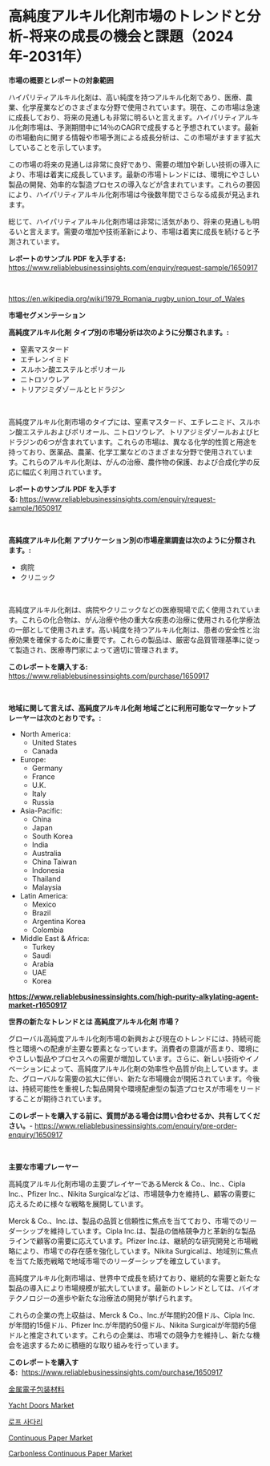 <p><h1>高純度アルキル化剤市場のトレンドと分析-将来の成長の機会と課題（2024年-2031年）</h1></p><p><strong>市場の概要とレポートの対象範囲</strong></p>
<p><p>ハイパリティアルキル化剤は、高い純度を持つアルキル化剤であり、医療、農業、化学産業などのさまざまな分野で使用されています。現在、この市場は急速に成長しており、将来の見通しも非常に明るいと言えます。ハイパリティアルキル化剤市場は、予測期間中に14％のCAGRで成長すると予想されています。最新の市場動向に関する情報や市場予測による成長分析は、この市場がますます拡大していることを示しています。</p><p>この市場の将来の見通しは非常に良好であり、需要の増加や新しい技術の導入により、市場は着実に成長しています。最新の市場トレンドには、環境にやさしい製品の開発、効率的な製造プロセスの導入などが含まれています。これらの要因により、ハイパリティアルキル化剤市場は今後数年間でさらなる成長が見込まれます。</p><p>総じて、ハイパリティアルキル化剤市場は非常に活気があり、将来の見通しも明るいと言えます。需要の増加や技術革新により、市場は着実に成長を続けると予測されています。</p></p>
<p><strong>レポートのサンプル PDF を入手する:</strong> <a href="https://www.reliablebusinessinsights.com/enquiry/request-sample/1650917">https://www.reliablebusinessinsights.com/enquiry/request-sample/1650917</a></p>
<p>&nbsp;</p>
<p><a href="https://en.wikipedia.org/wiki/1979_Romania_rugby_union_tour_of_Wales">https://en.wikipedia.org/wiki/1979_Romania_rugby_union_tour_of_Wales</a></p>
<p><strong>市場セグメンテーション</strong></p>
<p><strong>高純度アルキル化剤 タイプ別の市場分析は次のように分類されます。:</strong></p>
<p><ul><li>窒素マスタード</li><li>エチレンイミド</li><li>スルホン酸エステルとポリオール</li><li>ニトロソウレア</li><li>トリアジミダゾールとヒドラジン</li></ul></p>
<p>&nbsp;</p>
<p><p>高純度アルキル化剤市場のタイプには、窒素マスタード、エチレニミド、スルホン酸エステルおよびポリオール、ニトロソウレア、トリアジミダゾールおよびヒドラジンの6つが含まれています。これらの市場は、異なる化学的性質と用途を持っており、医薬品、農薬、化学工業などのさまざまな分野で使用されています。これらのアルキル化剤は、がんの治療、農作物の保護、および合成化学の反応に幅広く利用されています。</p></p>
<p><strong>レポートのサンプル PDF を入手する:</strong>&nbsp;<a href="https://www.reliablebusinessinsights.com/enquiry/request-sample/1650917">https://www.reliablebusinessinsights.com/enquiry/request-sample/1650917</a></p>
<p>&nbsp;</p>
<p><strong> 高純度アルキル化剤 アプリケーション別の市場産業調査は次のように分類されます。:</strong></p>
<p><ul><li>病院</li><li>クリニック</li></ul></p>
<p>&nbsp;</p>
<p><p>高純度アルキル化剤は、病院やクリニックなどの医療現場で広く使用されています。これらの化合物は、がん治療や他の重大な疾患の治療に使用される化学療法の一部として使用されます。高い純度を持つアルキル化剤は、患者の安全性と治療効果を確保するために重要です。これらの製品は、厳密な品質管理基準に従って製造され、医療専門家によって適切に管理されます。</p></p>
<p><strong>このレポートを購入する:</strong>&nbsp; <a href="https://www.reliablebusinessinsights.com/purchase/1650917">https://www.reliablebusinessinsights.com/purchase/1650917</a></p>
<p>&nbsp;</p>
<p><strong>地域に関して言えば、高純度アルキル化剤 地域ごとに利用可能なマーケットプレーヤーは次のとおりです。:</strong></p>
<p><ul>
    <li>
        North America:
        <ul>
            <li>United States</li>
            <li>Canada</li>
        </ul>
    </li>
    <li>
        Europe:
        <ul>
            <li>Germany</li>
            <li>France</li>
            <li>U.K.</li>
            <li>Italy</li>
            <li>Russia</li>
        </ul>
    </li>
    <li>
        Asia-Pacific:
        <ul>
            <li>China</li>
            <li>Japan</li>
            <li>South Korea</li>
            <li>India</li>
            <li>Australia</li>
            <li>China Taiwan</li>
            <li>Indonesia</li>
            <li>Thailand</li>
            <li>Malaysia</li>
        </ul>
    </li>
    <li>
        Latin America:
        <ul>
            <li>Mexico</li>
            <li>Brazil</li>
            <li>Argentina Korea</li>
            <li>Colombia</li>
        </ul>
    </li>
    <li>
        Middle East & Africa:
        <ul>
            <li>Turkey</li>
            <li>Saudi</li>
            <li>Arabia</li>
            <li>UAE</li>
            <li>Korea</li>
        </ul>
    </li>
    </ul></p>
<p><strong><a href="https://www.reliablebusinessinsights.com/high-purity-alkylating-agent-market-r1650917">https://www.reliablebusinessinsights.com/high-purity-alkylating-agent-market-r1650917</a></strong>&nbsp;</p>
<p><strong>世界の新たなトレンドとは 高純度アルキル化剤 市場？</strong></p>
<p><p>グローバル高純度アルキル化剤市場の新興および現在のトレンドには、持続可能性と環境への配慮が主要な要素となっています。消費者の意識が高まり、環境にやさしい製品やプロセスへの需要が増加しています。さらに、新しい技術やイノベーションによって、高純度アルキル化剤の効率性や品質が向上しています。また、グローバルな需要の拡大に伴い、新たな市場機会が開拓されています。今後は、持続可能性を重視した製品開発や環境配慮型の製造プロセスが市場をリードすることが期待されています。</p></p>
<p><strong>このレポートを購入する前に、質問がある場合は問い合わせるか、共有してください。</strong>- <a href="https://www.reliablebusinessinsights.com/enquiry/pre-order-enquiry/1650917">https://www.reliablebusinessinsights.com/enquiry/pre-order-enquiry/1650917</a></p>
<p>&nbsp;</p>
<p><strong>主要な市場プレーヤー</strong></p>
<p><p>高純度アルキル化剤市場の主要プレイヤーであるMerck & Co.、Inc.、Cipla Inc.、Pfizer Inc.、Nikita Surgicalなどは、市場競争力を維持し、顧客の需要に応えるために様々な戦略を展開しています。</p><p>Merck & Co.、Inc.は、製品の品質と信頼性に焦点を当てており、市場でのリーダーシップを維持しています。Cipla Inc.は、製品の価格競争力と革新的な製品ラインで顧客の需要に応えています。Pfizer Inc.は、継続的な研究開発と市場戦略により、市場での存在感を強化しています。Nikita Surgicalは、地域別に焦点を当てた販売戦略で地域市場でのリーダーシップを確立しています。</p><p>高純度アルキル化剤市場は、世界中で成長を続けており、継続的な需要と新たな製品の導入により市場規模が拡大しています。最新のトレンドとしては、バイオテクノロジーの進歩や新たな治療法の開発が挙げられます。</p><p>これらの企業の売上収益は、Merck & Co.、Inc.が年間約20億ドル、Cipla Inc.が年間約15億ドル、Pfizer Inc.が年間約50億ドル、Nikita Surgicalが年間約5億ドルと推定されています。これらの企業は、市場での競争力を維持し、新たな機会を追求するために積極的な取り組みを行っています。</p></p>
<p><strong>このレポートを購入する:</strong>&nbsp;&nbsp;<a href="https://www.reliablebusinessinsights.com/purchase/1650917">https://www.reliablebusinessinsights.com/purchase/1650917</a></p>
<p><p><a href="https://github.com/LizaHeller2023/Market-Research-Report-List-1/blob/main/1166917141249.md">金属電子包装材料</a></p><p><a href="https://issuu.com/reportprime-2/docs/yacht-doors-market-size-2030.pptx">Yacht Doors Market</a></p><p><a href="https://github.com/apple8975768/Market-Research-Report-List-1/blob/main/5510244149106.md">로프 사다리</a></p><p><a href="https://github.com/MaraKoelpin2023/Market-Research-Report-List-1/blob/main/continuous-paper-market.md">Continuous Paper Market</a></p><p><a href="https://github.com/goodweq44/Market-Research-Report-List-1/blob/main/carbonless-continuous-paper-market.md">Carbonless Continuous Paper Market</a></p></p>